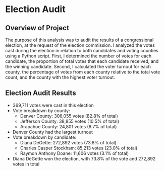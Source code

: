 # Election Audit

## Overview of Project
The purpose of this analysis was to audit the results of a congressional election, at the request of the election commission. I analyzed the votes cast during the election in relation to both candidates and voting counties using a Python script. First, I determined the number of votes for each candidate, the proportion of total votes that each candidate received, and the winning candidate. Second, I calculated the voter turnout for each county, the percentage of votes from each county relative to the total vote count, and the county with the highest voter turnout.

## Election Audit Results
* 369,711 votes were cast in this election
* Vote breakdown by county:
    * Denver County: 306,055 votes (82.8% of total)
    * Jefferson County: 38,855 votes (10.5% of total)
    * Arapahoe County: 24,801 votes (6.7% of total)
* Denver County had the largest turnout
* Vote breakdown by candidate:
    * Diana DeGette: 272,892 votes (73.8% of total)
    * Charles Casper Stockham: 85,213 votes (23.0% of total)
    * Raymon Anthony Doane: 11,606 votes (3.1% of total)
* Diana DeGette won the election, with 73.8% of the vote and 272,892 votes in total
